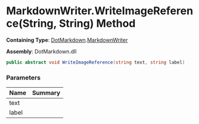 # MarkdownWriter\.WriteImageReference\(String, String\) Method

**Containing Type**: [DotMarkdown](../../README.md)\.[MarkdownWriter](../README.md)

**Assembly**: DotMarkdown\.dll

```csharp
public abstract void WriteImageReference(string text, string label)
```

### Parameters

| Name | Summary |
| ---- | ------- |
| text | |
| label | |

